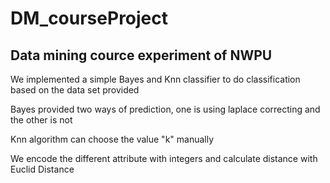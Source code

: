 # DM_courseProject

## Data mining cource experiment of NWPU

We implemented a simple Bayes and Knn classifier to do classification based on the data set provided 

Bayes provided two ways of prediction, one is using laplace correcting and the other is not

Knn algorithm can choose the value "k" manually

We encode the different attribute with integers and calculate distance with Euclid Distance
